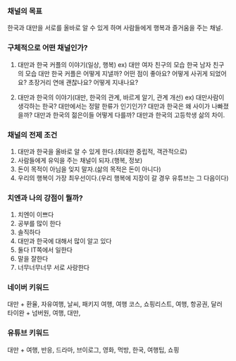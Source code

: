 ### 채널의 목표
한국과 대만을 서로를 올바로 알 수 있게 하며 사람들에게 행복과 즐거움을 주는 채널.

### 구체적으로 어떤 채널인가?
1. 대만과 한국 커플의 이야기(일상, 행복)
   ex) 대만 여자 친구의 모습
       한국 남자 친구의 모습
       대만 한국 커플은 어떻게 지낼까?
       어떤 점이 좋아요?
       어떻게 사귀게 되었어요?
       초장거리 연애 괜찮나요? 어떻게 지내나요?

2. 대만과 한국의 이야기(대만, 한국의 관계, 바르게 알기, 관계 개선)
   ex) 대만사람이 생각하는 한국?
       대만에서는 정말 한류가 인기인가?
       대만과 한국은 왜 사이가 나빠졌을까?
       대만과 한국의 젊은이들 어떻게 다를까?
       대만과 한국의 고등학생 삶의 차이.

### 채널의 전제 조건
1. 대만과 한국을 올바로 알 수 있게 한다.(최대한 중립적, 객관적으로)
2. 사람들에게 유익을 주는 채널이 되자.(행복, 정보)
3. 돈이 목적이 아님을 잊지 말자.(삶의 목적은 돈이 아니다) 
4. 우리의 행복이 가장 최우선이다.(우리 행복에 지장이 갈 경우 유튜브는 그 다음이다)

### 치엔과 나의 강점이 뭘까?
1. 치엔이 이쁘다
2. 공부를 많이 한다
3. 솔직하다
4. 대만과 한국에 대해서 많이 알고 있다
5. 둘다 IT쪽에서 일한다
6. 말을 잘한다
7. 너무너무너무 서로 사랑한다


### 네이버 키워드
대만 + 환율, 자유여행, 날씨, 패키지 여행, 여행 코스, 쇼핑리스트, 여행, 항공권, 달러
타이완 + 넘버원, 여행, 대만,

### 유튜브 키워드
대만 + 여행, 반응, 드라마, 브이로그, 영화, 먹방, 한국, 여행팁, 쇼핑